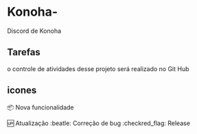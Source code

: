 # Konoha-
Discord de Konoha

## Tarefas
o controle de atividades desse projeto será realizado no Git Hub

## icones

:package: Nova funcionalidade

:up: Atualização
:beatle: Correção de bug
:checkred_flag: Release